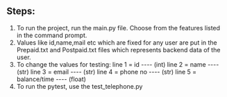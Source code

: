 ## Steps:
1. To run the project, run the main.py file. Choose from the features listed in the command prompt.
2. Values like id,name,mail etc which are fixed for any user are put in the Prepaid.txt and Postpaid.txt files which represents backend data of the user.
3. To change the values for testing:
            line 1 = id           ---- (int)
            line 2 = name         ---- (str)
            line 3 = email        ---- (str)
            line 4 = phone no     ---- (str)
            line 5 = balance/time ---- (float)
4. To run the pytest, use the test_telephone.py
